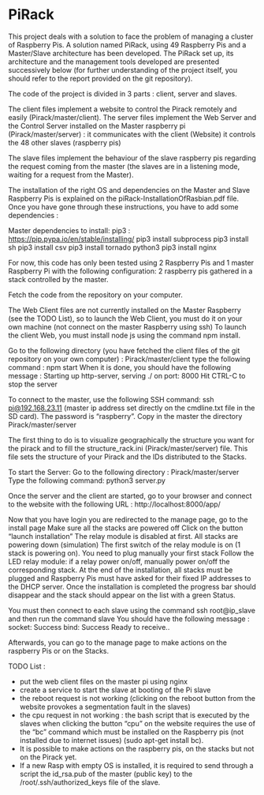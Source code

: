 # PiRack

This project deals with a solution to face the problem of managing a cluster of Raspberry Pis. A solution named PiRack, using 49 Raspberry Pis and a Master/Slave architecture has been developed. The PiRack set up, its architecture and the management tools developed are presented successively below (for further understanding of the project itself, you should refer to the report provided on the git repository).

The code of the project is divided in 3 parts : client, server and slaves. 

The client files implement a website to control the Pirack remotely and easily (Pirack/master/client). 
The server files implement the Web Server and the Control Server installed on the Master raspberry pi (Pirack/master/server) :
it communicates with the client (Website)
it controls the 48 other slaves (raspberry pis)

The slave files implement the behaviour of the slave raspberry pis regarding the request coming from the master (the slaves are in a listening mode, waiting for a request from the Master).

The installation of the right OS and dependencies on the Master and Slave Raspberry Pis is explained on the piRack-InstallationOfRasbian.pdf file. Once you have gone through these instructions, you have to add some dependencies :

Master dependencies to install:
pip3 : https://pip.pypa.io/en/stable/installing/
pip3 install subprocess
pip3 install sh
pip3 install csv
pip3 install tornado
python3
pip3 install nginx

For now, this code has only been tested using 2 Raspberry Pis and 1 master Raspberry Pi  with the following configuration: 2 raspberry pis gathered in a stack controlled by the master.

Fetch the code from the repository on your computer.

The Web Client files are not currently installed on the Master Raspberry (see the TODO List), so to launch the Web Client, you must do it on your own machine (not connect on the master Raspberry using ssh)
To launch the client Web, you must install node js using the command npm install.

Go to the following directory (you have fetched the client files of the git repository on your own computer) : 
Pirack/master/client
type the following command :
npm start
When it is done, you should have the following message :
Starting up http-server, serving ./ on port: 8000
Hit CTRL-C to stop the server

To connect to the master, use the following SSH command:
ssh pi@192.168.23.11 (master ip address set directly on the cmdline.txt file in the SD card).
The password is “raspberry”.
Copy in the master the directory Pirack/master/server

The first thing to do is to visualize geographically the structure you want for the pirack and to fill the structure_rack.ini (Pirack/master/server) file. This file sets the structure of your Pirack and the IDs distributed to the Stacks.

To start the Server:
Go to the following directory : Pirack/master/server
Type the following command: python3 server.py 

Once the server and the client are started, go to your browser and connect to the website with the following URL : http://localhost:8000/app/

Now that you have login you are redirected to the manage page, go to the install page 
Make sure all the stacks are powered off
Click on the button “launch installation”
The relay module is disabled at first. All stacks are powering down (simulation)
The first switch of the relay module is on (1 stack is powering on). You need to plug manually your first stack
Follow the LED relay module: if a relay power on/off, manually power on/off the corresponding stack.
At the end of the installation, all stacks must be plugged and Raspberry Pis must have asked for their fixed IP addresses to the DHCP server.
Once the installation is completed the progress bar should disappear and the stack should appear on the list with a green Status.

You must then connect to each slave using the command 
ssh root@ip_slave 
and then run the command
slave
You should have the following message :
socket: Success
bind: Success
Ready to receive..

 Afterwards, you can go to the manage page to make actions on the raspberry Pis or on the Stacks.

TODO List :
- put the web client files on the master pi using nginx
- create a service to start the slave at booting of the Pi slave
- the reboot request is not working (clicking on the reboot button from the website provokes a segmentation fault in the slaves)
- the cpu request in not working : the bash script that is executed by the slaves when clicking the button “cpu” on the website requires the use of the “bc” command which must be installed on the Raspberry pis (not installed due to internet issues) (sudo apt-get install bc).
- It is possible to make actions on the raspberry pis, on the stacks but not on the Pirack yet.
- If a new Rasp with empty OS is installed, it is required to send through a script the id_rsa.pub of the master (public key) to the /root/.ssh/authorized_keys file of the slave.


